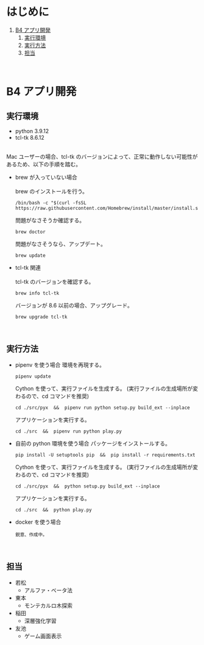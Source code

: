 <!-- omit in toc -->
# はじめに
1. [B4 アプリ開発](#b4-アプリ開発)
   1. [実行環境](#実行環境)
   2. [実行方法](#実行方法)
   3. [担当](#担当)
<br>


# B4 アプリ開発

## 実行環境
- python 3.9.12
- tcl-tk 8.6.12<br><br>


Mac ユーザーの場合、tcl-tk のバージョンによって、正常に動作しない可能性があるため、以下の手順を踏む。

- brew が入っていない場合<br><br>
  brew のインストールを行う。
  ```
  /bin/bash -c "$(curl -fsSL https://raw.githubusercontent.com/Homebrew/install/master/install.sh)"
  ```
  問題がなさそうか確認する。
  ```
  brew doctor
  ```
  問題がなさそうなら、アップデート。
  ```
  brew update
  ```

- tcl-tk 関連<br><br>
  tcl-tk のバージョンを確認する。
  ```
  brew info tcl-tk
  ```
  バージョンが 8.6 以前の場合、アップグレード。
  ```
  brew upgrade tcl-tk
  ```
<br>


## 実行方法
- pipenv を使う場合
  環境を再現する。
  ```
  pipenv update
  ```
  Cython を使って、実行ファイルを生成する。 (実行ファイルの生成場所が変わるので、cd コマンドを推奨)
  ```
  cd ./src/pyx  &&  pipenv run python setup.py build_ext --inplace
  ```
  アプリケーションを実行する。
  ```
  cd ./src  &&  pipenv run python play.py
  ```
- 自前の python 環境を使う場合
  パッケージをインストールする。
  ```
  pip install -U setuptools pip  &&  pip install -r requirements.txt
  ```
  Cython を使って、実行ファイルを生成する。 (実行ファイルの生成場所が変わるので、cd コマンドを推奨)
  ```
  cd ./src/pyx  &&  python setup.py build_ext --inplace
  ```
  アプリケーションを実行する。
  ```
  cd ./src  &&  python play.py
  ```
- docker を使う場合
  ```
  鋭意、作成中。
  ```
<br>



## 担当
- 若松
  - アルファ・ベータ法
- 東本
  - モンテカルロ木探索
- 稲田
  - 深層強化学習
- 友池
  - ゲーム画面表示